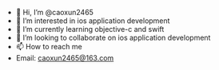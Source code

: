 - 👋 Hi, I’m @caoxun2465
- 👀 I’m interested in ios application development
- 🌱 I’m currently learning objective-c and swift
- 💞️ I’m looking to collaborate on ios application development
- 📫 How to reach me
- Email: caoxun2465@163.com

<!---
caoxun2465/caoxun2465 is a ✨ special ✨ repository because its `README.md` (this file) appears on your GitHub profile.
You can click the Preview link to take a look at your changes.
--->
